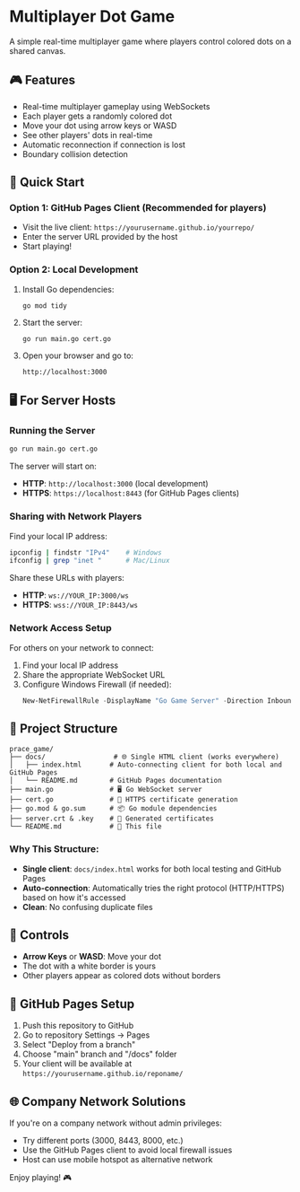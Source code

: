 # Multiplayer Dot Game

A simple real-time multiplayer game where players control colored dots on a shared canvas.

## 🎮 Features

- Real-time multiplayer gameplay using WebSockets
- Each player gets a randomly colored dot
- Move your dot using arrow keys or WASD
- See other players' dots in real-time
- Automatic reconnection if connection is lost
- Boundary collision detection

## 🚀 Quick Start

### Option 1: GitHub Pages Client (Recommended for players)
- Visit the live client: `https://yourusername.github.io/yourrepo/`
- Enter the server URL provided by the host
- Start playing!

### Option 2: Local Development
1. Install Go dependencies:
   ```
   go mod tidy
   ```

2. Start the server:
   ```
   go run main.go cert.go
   ```

3. Open your browser and go to:
   ```
   http://localhost:3000
   ```

## 🖥️ For Server Hosts

### Running the Server
```bash
go run main.go cert.go
```

The server will start on:
- **HTTP**: `http://localhost:3000` (local development)
- **HTTPS**: `https://localhost:8443` (for GitHub Pages clients)

### Sharing with Network Players

Find your local IP address:
```bash
ipconfig | findstr "IPv4"    # Windows
ifconfig | grep "inet "      # Mac/Linux
```

Share these URLs with players:
- **HTTP**: `ws://YOUR_IP:3000/ws`
- **HTTPS**: `wss://YOUR_IP:8443/ws`

### Network Access Setup

For others on your network to connect:
1. Find your local IP address
2. Share the appropriate WebSocket URL
3. Configure Windows Firewall (if needed):
   ```powershell
   New-NetFirewallRule -DisplayName "Go Game Server" -Direction Inbound -Protocol TCP -LocalPort 3000,8443 -Action Allow
   ```

## 📁 Project Structure

```
prace_game/
├── docs/                 # 🌐 Single HTML client (works everywhere)
│   ├── index.html       # Auto-connecting client for both local and GitHub Pages
│   └── README.md        # GitHub Pages documentation
├── main.go              # 🖥️ Go WebSocket server
├── cert.go              # 🔐 HTTPS certificate generation
├── go.mod & go.sum      # 📦 Go module dependencies
├── server.crt & .key    # 🔐 Generated certificates
└── README.md            # 📖 This file
```

### Why This Structure:
- **Single client**: `docs/index.html` works for both local testing and GitHub Pages
- **Auto-connection**: Automatically tries the right protocol (HTTP/HTTPS) based on how it's accessed
- **Clean**: No confusing duplicate files

## 🎯 Controls

- **Arrow Keys** or **WASD**: Move your dot
- The dot with a white border is yours
- Other players appear as colored dots without borders

## 🔧 GitHub Pages Setup

1. Push this repository to GitHub
2. Go to repository Settings → Pages
3. Select "Deploy from a branch"
4. Choose "main" branch and "/docs" folder
5. Your client will be available at `https://yourusername.github.io/reponame/`

## 🌐 Company Network Solutions

If you're on a company network without admin privileges:
- Try different ports (3000, 8443, 8000, etc.)
- Use the GitHub Pages client to avoid local firewall issues
- Host can use mobile hotspot as alternative network

Enjoy playing! 🎮
